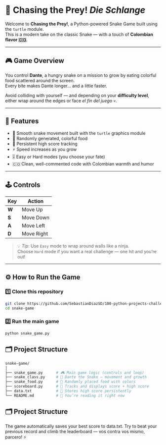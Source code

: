 # 🐍 Chasing the Prey! *Die Schlange*

Welcome to **Chasing the Prey!**, a Python-powered Snake Game built using the `turtle` module.  
This is a modern take on the classic Snake — with a touch of **Colombian flavor 🇨🇴**.

---

## 🎮 Game Overview

You control **Dante**, a hungry snake on a mission to grow by eating colorful food scattered around the screen.  
Every bite makes Dante longer... and a little faster.  

Avoid colliding with yourself — and depending on your **difficulty level**,  
either wrap around the edges or face *el fin del juego* 💀.

---

## 🧩 Features

- 🐍 Smooth snake movement built with the `turtle` graphics module  
- 🍉 Randomly generated, colorful food  
- 💾 Persistent high score tracking  
- ⚡ Speed increases as you grow  
- 🎚️ Easy or Hard modes (you choose your fate)  
- 🇨🇴 Clean, well-commented code with Colombian warmth and humor

---

## 🕹️ Controls

| Key | Action        |
|-----|----------------|
| **W** | Move Up        |
| **S** | Move Down      |
| **A** | Move Left      |
| **D** | Move Right     |

> 💡 *Tip:* Use `Easy` mode to wrap around walls like a ninja.  
> Choose `Hard` mode if you want a real challenge — one hit and you’re out!

---

## ⚙️ How to Run the Game

### 1️⃣ Clone this repository
```bash
git clone https://github.com/SebastianDiazSD/100-python-projects-challenge.git
cd snake-game
```

### 2️⃣ Run the main game
```bash
python snake_game.py
```

## 🗂️ Project Structure
```bash
snake-game/
│
├── snake_game.py      # 🎮 Main game logic (controls and loop)
├── snake_class.py     # 🐍 Dante the Snake – movement and growth
├── snake_food.py      # 🍎 Randomly placed food with colors
├── scoreboard.py      # 🧮 Tracks and displays score + high score
├── data.txt           # 💾 Stores high score persistently
└── README.md          # 📘 You’re reading it right now
```

## 🗂️ Project Structure

The game automatically saves your best score to data.txt.
Try to beat your previous record and climb the leaderboard — vos contra vos mismo, parcero! ⚡
